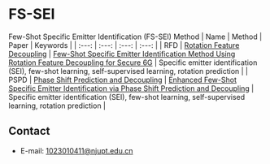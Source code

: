 # FS-SEI
Few-Shot Specific Emitter Identification (FS-SEI) Method 
| Name | Method | Paper | Keywords |
| :---: | :---: | :---: | :---: |
| RFD | [Rotation Feature Decoupling](./Rotation-Feature-Decoupling) | [Few-Shot Specific Emitter Identification Method Using Rotation Feature Decoupling for Secure 6G](https://ieeexplore.ieee.org/document/10419686) | Specific emitter identification (SEI), few-shot learning, self-supervised learning, rotation prediction |
| PSPD | [Phase Shift Prediction and Decoupling](./PSPD) | [Enhanced Few-Shot Specific Emitter Identification via Phase Shift Prediction and Decoupling](https://ieeexplore.ieee.org/document/10419686) | Specific emitter identification (SEI), few-shot learning, self-supervised learning, rotation prediction |

## Contact
* E-mail: [1023010411@njupt.edu.cn](mailto:1023010411@njupt.edu.cn)
